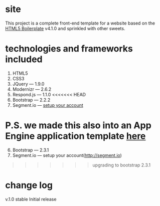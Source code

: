 site
====

This project is a complete front-end template for a website based on the [HTML5 Boilerplate](http://html5boilerplate.com) v4.1.0 and sprinkled with other sweets.

technologies and frameworks included
====================================
1. HTML5
2. CSS3
3. JQuery            — 1.9.0
4. Modernizr         — 2.6.2
5. Respond.js        — 1.1.0
<<<<<<< HEAD
6. Bootstrap         — 2.2.2
7. Segment.io        — [setup your account](http://segment.io)

P.S. we made this also into an App Engine application template [here](http://github.com/cometoide/site-appengine)
=======
6. Bootstrap         — 2.3.1
7. Segment.io        — setup your account(http://segment.io)
>>>>>>> upgrading to bootstrap 2.3.1

change log
==========

v.1.0 stable 
Initial release
